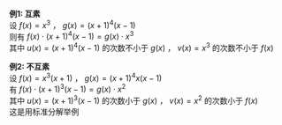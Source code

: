 **例1: 互素**  
设 $f(x)=x^3$ ， $g(x)=(x+1)^4(x-1)$   
则有 $f(x)\cdot(x+1)^4(x-1)=g(x)\cdot x^3$   
其中 $u(x)=(x+1)^4(x-1)$ 的次数不小于 $g(x)$ ，  $v(x)=x^3$ 的次数不小于 $f(x)$   
  
**例2: 不互素**  
设 $f(x)=x^3(x+1)$ ， $g(x)=(x+1)^4x(x-1)$   
有 $f(x)\cdot(x+1)^3(x-1)=g(x)\cdot x^2$   
其中 $u(x)=(x+1)^3(x-1)$ 的次数小于 $g(x)$ ，  $v(x)=x^2$ 的次数小于 $f(x)$   
这是用标准分解举例  
